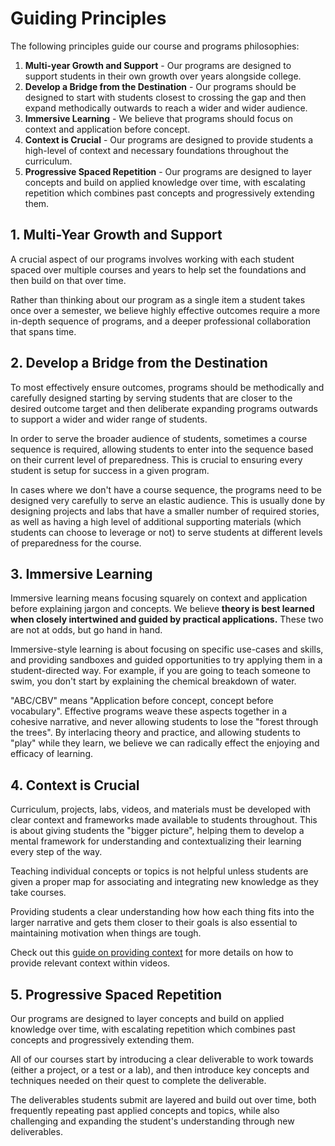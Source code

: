 # Guiding Principles

The following principles guide our course and programs philosophies:

1. **Multi-year Growth and Support** - Our programs are designed to support students in their own growth over years alongside college.
2. **Develop a Bridge from the Destination** - Our programs should be designed to start with students closest to crossing the gap and then expand methodically outwards to reach a wider and wider audience. 
3. **Immersive Learning** - We believe that programs should focus on context and application before concept. 
4. **Context is Crucial** - Our programs are designed to provide students a high-level of context and necessary foundations throughout the curriculum.
5. **Progressive Spaced Repetition** - Our programs are designed to layer concepts and build on applied knowledge over time, with escalating repetition which combines past concepts and progressively extending them.

## 1. Multi-Year Growth and Support

A crucial aspect of our programs involves working with each student spaced over multiple courses and years to help set the foundations and then build on that over time.

Rather than thinking about our program as a single item a student takes once over a semester, we believe highly effective outcomes require a more in-depth sequence of programs, and a deeper professional collaboration that spans time.

## 2. Develop a Bridge from the Destination

To most effectively ensure outcomes, programs should be methodically and carefully designed starting by serving students that are closer to the desired outcome target and then deliberate expanding programs outwards to support a wider and wider range of students.

In order to serve the broader audience of students, sometimes a course sequence is required, allowing students to enter into the sequence based on their current level of preparedness. This is crucial to ensuring every student is setup for success in a given program.

In cases where we don't have a course sequence, the programs need to be designed very carefully to serve an elastic audience. This is usually done by designing projects and labs that have a smaller number of required stories, as well as having a high level of additional supporting materials \(which students can choose to leverage or not\) to serve students at different levels of preparedness for the course.

## 3. Immersive Learning

Immersive learning means focusing squarely on context and application before explaining jargon and concepts. We believe **theory is best learned when closely intertwined and guided by practical applications.** These two are not at odds, but go hand in hand.

Immersive-style learning is about focusing on specific use-cases and skills, and providing sandboxes and guided opportunities to try applying them in a student-directed way. For example, if you are going to teach someone to swim, you don't start by explaining the chemical breakdown of water.

"ABC/CBV" means "Application before concept, concept before vocabulary". Effective programs weave these aspects together in a cohesive narrative, and never allowing students to lose the "forest through the trees". By interlacing theory and practice, and allowing students to "play" while they learn, we believe we can radically effect the enjoying and efficacy of learning.

## 4. Context is Crucial

Curriculum, projects, labs, videos, and materials must be developed with clear context and frameworks made available to students throughout. This is about giving students the "bigger picture", helping them to develop a mental framework for understanding and contextualizing their learning every step of the way.

Teaching individual concepts or topics is not helpful unless students are given a proper map for associating and integrating new knowledge as they take courses.

Providing students a clear understanding how how each thing fits into the larger narrative and gets them closer to their goals is also essential to maintaining motivation when things are tough.

Check out this [guide on providing context](https://hackmd.io/CDVI8X6mRyO3lIbOxq1_xw) for more details on how to provide relevant context within videos.

## 5. Progressive Spaced Repetition

Our programs are designed to layer concepts and build on applied knowledge over time, with escalating repetition which combines past concepts and progressively extending them.

All of our courses start by introducing a clear deliverable to work towards \(either a project, or a test or a lab\), and then introduce key concepts and techniques needed on their quest to complete the deliverable.

The deliverables students submit are layered and build out over time, both frequently repeating past applied concepts and topics, while also challenging and expanding the student's understanding through new deliverables.

